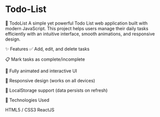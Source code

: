 # Todo-List

📌 TodoList
A simple yet powerful Todo List web application built with modern JavaScript. This project helps users manage their daily tasks efficiently with an intuitive interface, smooth animations, and responsive design.

✨ Features
✅ Add, edit, and delete tasks

📋 Mark tasks as complete/incomplete

🎨 Fully animated and interactive UI

📱 Responsive design (works on all devices)

💾 LocalStorage support (data persists on refresh)

🚀 Technologies Used

HTML5 / CSS3
ReactJS
